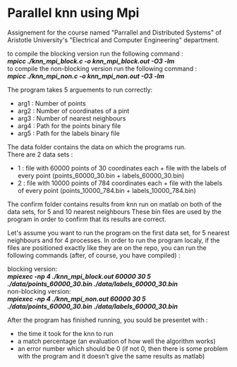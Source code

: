# Parallel knn using Mpi
Assignement for the course named "Parrallel and Distributed Systems" of Aristotle University's "Electrical and Computer Engineering" department.

to compile the blocking version run the following command :  
***mpicc ./knn_mpi_block.c -o knn_mpi_block.out -O3 -lm***  
to compile the non-blocking version run the following command :  
***mpicc ./knn_mpi_non.c -o knn_mpi_non.out -O3 -lm***  

The program takes 5 arguements to run correctly:  
  * arg1 : Number of points  
  * arg2 : Number of coordinates of a pint  
  * arg3 : Number of nearest neighbours  
  * arg4 : Path for the points binary file  
  * arg5 : Path for the labels binary file  

The data folder contains the data on which the programs run.  
There are 2 data sets :   
  * 1 : file with 60000 points of 30 coordinates each + file with the labels of every point (points_60000_30.bin + labels_60000_30.bin)  
  * 2 : file with 10000 points of 784 coordinates each + file with the labels of every point (points_10000_784.bin + labels_10000_784.bin)  

The confirm folder contains results from knn run on matlab on both of the data sets, for 5 and 10 nearest neighbours
These bin files are used by the program in order to confirm that its results are correct.

Let's assume you want to run the program on the first data set, for 5 nearest neighbours and for 4 processes.
In order to run the program localy, if the files are positioned exactly like they are on the repo, you can run the following commands (after, of course, you have compiled) :  

blocking version:  
***mpiexec -np 4 ./knn_mpi_block.out 60000 30 5 ./data/points_60000_30.bin ./data/labels_60000_30.bin***  
non-blocking version:  
***mpiexec -np 4 ./knn_mpi_non.out 60000 30 5 ./data/points_60000_30.bin ./data/labels_60000_30.bin***  
	
After the program has finished running, you sould be presentet with :  
  * the time it took for the knn to run  
  * a match percentage (an evaluation of how well the algorithm works)  
  * an error number which should be 0 (if not 0, then there is some problem with the program and it doesn't give the same results as matlab)  
